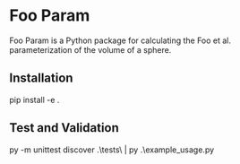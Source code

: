 # Foo Param

Foo Param is a Python package for calculating the Foo et al. parameterization of the volume of a sphere.

## Installation

pip install -e .

## Test and Validation

py -m unittest discover .\tests\ | py .\example_usage.py

